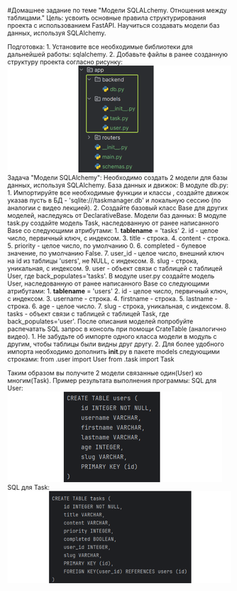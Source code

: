 #Домашнее задание по теме "Модели SQLALchemy. Отношения между таблицами."
Цель: усвоить основные правила структурирования проекта с использованием FastAPI. Научиться создавать модели баз данных, используя SQLAlchemy.

Подготовка:
    1. Установите все необходимые библиотеки для дальнейшей работы: sqlalchemy.
    2. Добавьте файлы в ранее созданную структуру проекта согласно рисунку:
![alt text](image-2.png)
Задача "Модели SQLAlchemy":
Необходимо создать 2 модели для базы данных, используя SQLAlchemy.
База данных и движок:
В модуле db.py:
    1. Импортируйте все необходимые функции и классы , создайте движок указав пусть в БД - 'sqlite:///taskmanager.db' и локальную сессию (по аналогии с видео лекцией).
    2. Создайте базовый класс Base для других моделей, наследуясь от DeclarativeBase.
Модели баз данных:
В модуле task.py создайте модель Task, наследованную от ранее написанного Base со следующими атрибутами:
    1.  __tablename__ = 'tasks'
    2. id - целое число, первичный ключ, с индексом.
    3. title - строка.
    4. content - строка.
    5. priority - целое число, по умолчанию 0.
    6. completed - булевое значение, по умолчанию False.
    7. user_id - целое число, внешний ключ на id из таблицы 'users', не NULL, с индексом.
    8. slug - строка, уникальная, с индексом.
    9. user - объект связи с таблицей с таблицей User, где back_populates='tasks'.
В модуле user.py создайте модель User, наследованную от ранее написанного Base со следующими атрибутами:
    1. __tablename__ = 'users'
    2. id - целое число, первичный ключ, с индексом.
    3. username - строка.
    4. firstname - строка.
    5. lastname - строка.
    6. age - целое число.
    7. slug - строка, уникальная, с индексом.
    8. tasks - объект связи с таблицей с таблицей Task, где back_populates='user'.
После описания моделей попробуйте распечатать SQL запрос в консоль при помощи CrateTable (аналогично видео).
    1. Не забудьте об импорте одного класса модели в модуль с другим, чтобы таблицы были видны друг другу.
    2. Для более удобного импорта необходимо дополнить __init__.py в пакете models следующими строками:
from .user import User from .task import Task

Таким образом вы получите 2 модели связанные один(User) ко многим(Task).
Пример результата выполнения программы:
SQL для User:
![alt text](image-1.png)
SQL для Task:
![alt text](image.png)
